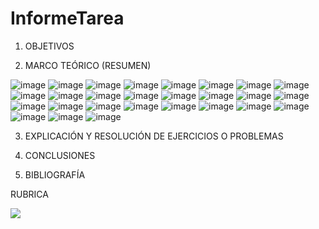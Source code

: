 # InformeTarea


1. OBJETIVOS




2. MARCO TEÓRICO (RESUMEN)

![image](https://user-images.githubusercontent.com/105679480/176767363-f99d3159-786d-4286-9c89-2200845707f9.png)
![image](https://user-images.githubusercontent.com/105679480/176767414-f88852c4-fa95-4ca7-a84d-9702f47071c9.png)
![image](https://user-images.githubusercontent.com/105679480/176767484-adde0aff-8558-4bae-8304-4708664717b1.png)
![image](https://user-images.githubusercontent.com/105679480/176767533-2b811fb8-343a-4944-951c-6b0ca0e636ab.png)
![image](https://user-images.githubusercontent.com/105679480/176767676-d62aa5d2-c518-4edb-8549-f781cc47f363.png)
![image](https://user-images.githubusercontent.com/105679480/176767743-9fa8ab65-7eff-4d9e-9193-e88f80f6c693.png)
![image](https://user-images.githubusercontent.com/105679480/176767821-905f6456-1fe3-4cf5-bd2f-e05ddbbf5bd6.png)
![image](https://user-images.githubusercontent.com/105679480/176767859-668da438-ee20-43fe-a8a0-3237aae43d04.png)
![image](https://user-images.githubusercontent.com/105679480/176767974-8ba887e9-ad56-4fe7-bfe4-8ae4032cf972.png)
![image](https://user-images.githubusercontent.com/105679480/176768044-7647a7ee-e16e-4c07-bc10-40a3476042f7.png)
![image](https://user-images.githubusercontent.com/105679480/176768083-8a248383-701c-4e3c-8ece-116b8b36f954.png)
![image](https://user-images.githubusercontent.com/105679480/176768126-a5735f37-3e41-4135-8e2b-ed6706510af6.png)
![image](https://user-images.githubusercontent.com/105679480/176768164-c4db0701-17e0-4754-8ba7-970b387b7ca5.png)
![image](https://user-images.githubusercontent.com/105679480/176768210-53b7cf4c-c4d6-466c-8c1c-ff6990b8fff0.png)
![image](https://user-images.githubusercontent.com/105679480/176768246-5a3f596a-a7e2-4414-9519-75ed8b4195c4.png)
![image](https://user-images.githubusercontent.com/105679480/176768281-64faf645-04fc-4b89-8a93-76623f90b482.png)
![image](https://user-images.githubusercontent.com/105679480/176768327-f397f368-3363-4cb5-86a8-c1e7071239d1.png)
![image](https://user-images.githubusercontent.com/105679480/176768366-44aad647-e599-46d6-a609-b4f89717d940.png)
![image](https://user-images.githubusercontent.com/105679480/176768408-23dfe52c-f04a-496f-bd00-d3a5b78a06a4.png)
![image](https://user-images.githubusercontent.com/105679480/176768446-ab91a72c-8968-4f9b-9eb3-e61afad3e65a.png)
![image](https://user-images.githubusercontent.com/105679480/176768565-8edbd6f2-693b-42fc-9932-5ba951dd745c.png)
![image](https://user-images.githubusercontent.com/105679480/176768598-e249ba91-8316-48c1-8f54-50f1340a0cc9.png)
![image](https://user-images.githubusercontent.com/105679480/176768634-8841f41f-9140-47c1-b33e-841b68b825a3.png)
![image](https://user-images.githubusercontent.com/105679480/176768691-11d5928c-ed30-43b5-bd90-9324f622ac12.png)
![image](https://user-images.githubusercontent.com/105679480/176768772-113e8dd1-895f-4f03-9aee-c565a58f4c81.png)
![image](https://user-images.githubusercontent.com/105679480/176768823-74df823a-ce20-4037-98ab-99c45073a69a.png)
![image](https://user-images.githubusercontent.com/105679480/176768915-467781c9-02a9-4346-bc6e-b6a6cc65e6ae.png)


3. EXPLICACIÓN Y RESOLUCIÓN DE EJERCICIOS O PROBLEMAS



5. CONCLUSIONES



6. BIBLIOGRAFÍA


RUBRICA

![](https://github.com/doalulema/InformeTarea/blob/main/Tarea.png)

